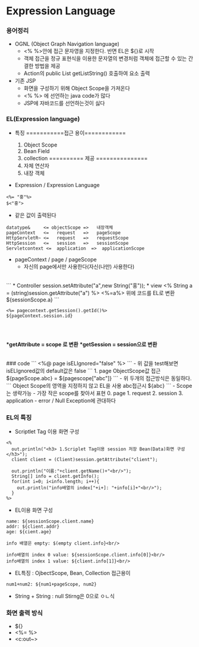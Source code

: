 # Expression Language
### 용어정리
- OGNL (Object Graph Navigation language)
  - <% %>안에 접근 문자영을 지정한다. 반면 EL은 ${}로 시작
  - 객체 접근을 정규 표현식을 이용한 문자열의 변경처럼 객체에 접근할 수 있는 간결한 방법을 제공
  - Action의 public List getListString() 호출하여 요소 출력
- 기존 JSP
  - 화면을 구성하기 위해 Object Scope을 가져온다
  - <% %> 에 선언하는 java code가 많다
  - JSP에 자바코드를 선언하는것이 싫다

### EL(Expression language)
- 특징
===========접근 용이============
  1. Object Scope
  2. Bean Field
  3. collection
========== 제공 ===============
  4. 자체 연산자
  5. 내장 객체

- Expression / Expression Language
```
<%= "홍"%>
$<"홍">
```
- 같은 값이 출력된다
```
datatype&     <= objectScope =>   내장객체
pageContext   <=   request   =>   pageScope
HttpServletR~ <=   request   =>   requestScope
HttpSession   <=   session   =>   sessionScope
Servletcontext <=  application  =>  applicationScope
```
- pageContext / page / pageScope
  - 자신의 page에서만 사용한다(자신(나만) 사용한다)

<br/>
```
* Controller
  session.setAttribute("a",new String("홍"));
* view
  <% String a = (string)session.getAttribute("a") %>
  <%=a%>
위에 코드를 EL로 변환
${sessionScope.a}
```

```
<%= pagecontext.getSession().getId()%>
${pageContext.session.id}
```

```

```
<br/>

__*getAttribute = scope 로 변환__
__*getSession = session으로 변환__ 

<br/>
### code
```
<%@ page isELIgnored="false" %>
```
- 위 값을 test해보면 isELIgnored값의 default값은 false
```
1. page ObjectScope값 접근
${pageScope.abc} = ${pagescope["abc"]}
```
- 위 두개의 접근방식은 동일하다.
```
Object Scope의 영역을 지정하지 않고 EL을 사용 abc접근시
${abc}
```
- Scope는 생략가능
- 가장 작은 scope를 찾아서 표현
  0. page
  1. request
  2. session
  3. application
- error / Null Exception에 관대하다

### EL의 특징
- Scriptlet Tag 이용 화면 구성
```
<%
  out.println("<h3> 1.Scriplet Tag이용 session 저장 Bean(Data)화면 구성</h3>");
  client client = (Client)session.getAttribute("client");
  
  out.println("이름:"+client.getName()+"<br/>");
  String[] info = client.getInfo();
  for(int i=0; i<info.length; i++){
    out.println("info배열의 index["+i+]: "+info[i]+"<br/>");
  }
%>
```
- EL이용 화면 구성
```
name: ${sessionScope.client.name}
addr: ${client.addr}
age: ${cient.age}

info 배열은 empty: $(empty client.info}<br/>

info배열의 index 0 value: ${sessionScope.client.info[0]}<br/>
info배열의 index 1 value: ${client.info[1]}<br/>
```
- EL특징 : OjbectScope, Bean, Collection 접근용이

```
num1+num2: ${num1+pageScope, num2}
```
- String + String : null Stirng은 0으로 ㅇㄴ식
### 화면 출력 방식
- ${}
- <%= %>
- <c:out~>
